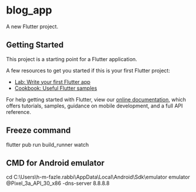 # blog_app

A new Flutter project.

## Getting Started

This project is a starting point for a Flutter application.

A few resources to get you started if this is your first Flutter project:

- [Lab: Write your first Flutter app](https://flutter.dev/docs/get-started/codelab)
- [Cookbook: Useful Flutter samples](https://flutter.dev/docs/cookbook)

For help getting started with Flutter, view our
[online documentation](https://flutter.dev/docs), which offers tutorials,
samples, guidance on mobile development, and a full API reference.


## Freeze command

flutter pub run build_runner watch


## CMD for Android emulator
cd C:\Users\h-m-fazle.rabbi\AppData\Local\Android\Sdk\emulator
emulator @Pixel_3a_API_30_x86   -dns-server 8.8.8.8